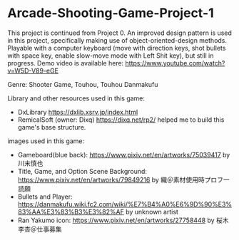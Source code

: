 # Arcade-Shooting-Game-Project-1

This project is continued from Project 0. An improved design pattern is used in this project, specifically making use of object-oriented-design methods.
Playable with a computer keyboard (move with direction keys, shot bullets with space key, enable slow-move mode with Left Shit key), but still in progress.
Demo video is available here: https://www.youtube.com/watch?v=W5D-V89-eGE

Genre: Shooter Game, Touhou, Touhou Danmakufu

Library and other resources used in this game:
- DxLibrary https://dxlib.xsrv.jp/index.html
- RemicalSoft (owner: Dixq) https://dixq.net/rp2/ helped me to build this game's base structure.

images used in this game:
- Gameboard(blue back): https://www.pixiv.net/en/artworks/75039417 by 川末慎也
- Title, Game, and Option Scene Background: https://www.pixiv.net/en/artworks/79849216 by 織＠素材使用時プロフ一読願
- Bullets and Player: https://danmakufu.wiki.fc2.com/wiki/%E7%B4%A0%E6%9D%90%E3%83%AA%E3%83%B3%E3%82%AF by unknown artist
- Ran Yakumo icon: https://www.pixiv.net/en/artworks/27758448 by 桜木李杏＠仕事募集

